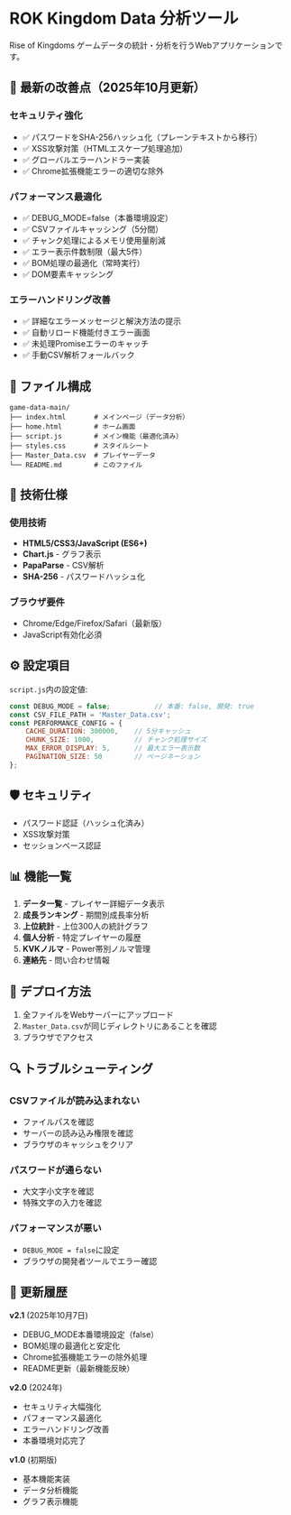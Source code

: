 # ROK Kingdom Data 分析ツール

Rise of Kingdoms ゲームデータの統計・分析を行うWebアプリケーションです。

## 🚀 最新の改善点（2025年10月更新）

### セキュリティ強化
- ✅ パスワードをSHA-256ハッシュ化（プレーンテキストから移行）
- ✅ XSS攻撃対策（HTMLエスケープ処理追加）
- ✅ グローバルエラーハンドラー実装
- ✅ Chrome拡張機能エラーの適切な除外

### パフォーマンス最適化
- ✅ DEBUG_MODE=false（本番環境設定）
- ✅ CSVファイルキャッシング（5分間）
- ✅ チャンク処理によるメモリ使用量削減
- ✅ エラー表示件数制限（最大5件）
- ✅ BOM処理の最適化（常時実行）
- ✅ DOM要素キャッシング

### エラーハンドリング改善
- ✅ 詳細なエラーメッセージと解決方法の提示
- ✅ 自動リロード機能付きエラー画面
- ✅ 未処理Promiseエラーのキャッチ
- ✅ 手動CSV解析フォールバック

## 📁 ファイル構成

```
game-data-main/
├── index.html       # メインページ（データ分析）
├── home.html        # ホーム画面
├── script.js        # メイン機能（最適化済み）
├── styles.css       # スタイルシート
├── Master_Data.csv  # プレイヤーデータ
└── README.md        # このファイル
```

## 🔧 技術仕様

### 使用技術
- **HTML5/CSS3/JavaScript (ES6+)**
- **Chart.js** - グラフ表示
- **PapaParse** - CSV解析
- **SHA-256** - パスワードハッシュ化

### ブラウザ要件
- Chrome/Edge/Firefox/Safari（最新版）
- JavaScript有効化必須

## ⚙️ 設定項目

`script.js`内の設定値:

```javascript
const DEBUG_MODE = false;           // 本番: false, 開発: true
const CSV_FILE_PATH = 'Master_Data.csv';
const PERFORMANCE_CONFIG = {
    CACHE_DURATION: 300000,    // 5分キャッシュ
    CHUNK_SIZE: 1000,          // チャンク処理サイズ
    MAX_ERROR_DISPLAY: 5,      // 最大エラー表示数
    PAGINATION_SIZE: 50        // ページネーション
};
```

## 🛡️ セキュリティ

- パスワード認証（ハッシュ化済み）
- XSS攻撃対策
- セッションベース認証

## 📊 機能一覧

1. **データ一覧** - プレイヤー詳細データ表示
2. **成長ランキング** - 期間別成長率分析
3. **上位統計** - 上位300人の統計グラフ
4. **個人分析** - 特定プレイヤーの履歴
5. **KVKノルマ** - Power帯別ノルマ管理
6. **連絡先** - 問い合わせ情報

## 🚀 デプロイ方法

1. 全ファイルをWebサーバーにアップロード
2. `Master_Data.csv`が同じディレクトリにあることを確認
3. ブラウザでアクセス

## 🔍 トラブルシューティング

### CSVファイルが読み込まれない
- ファイルパスを確認
- サーバーの読み込み権限を確認
- ブラウザのキャッシュをクリア

### パスワードが通らない
- 大文字小文字を確認
- 特殊文字の入力を確認

### パフォーマンスが悪い
- `DEBUG_MODE = false`に設定
- ブラウザの開発者ツールでエラー確認

## 📝 更新履歴

**v2.1** (2025年10月7日)
- DEBUG_MODE本番環境設定（false）
- BOM処理の最適化と安定化
- Chrome拡張機能エラーの除外処理
- README更新（最新機能反映）

**v2.0** (2024年)
- セキュリティ大幅強化
- パフォーマンス最適化
- エラーハンドリング改善
- 本番環境対応完了

**v1.0** (初期版)
- 基本機能実装
- データ分析機能
- グラフ表示機能
